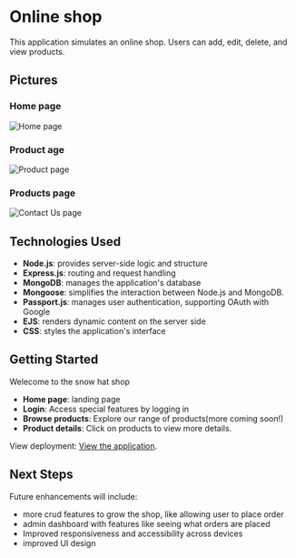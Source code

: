 # Online shop

This application simulates an online shop. Users can add, edit, delete, and view products.

## Pictures

### Home page
![Home page](https://res.cloudinary.com/dgtqptpu1/image/upload/v1709276602/homepage_ifpxy2.png)

### Product age
![Product page](https://res.cloudinary.com/dgtqptpu1/image/upload/v1709276622/product_page_praq8j.png)

### Products page
![Contact Us page](https://res.cloudinary.com/dgtqptpu1/image/upload/v1709276614/products_page_qdpc4n.png)


## Technologies Used

- **Node.js**: provides server-side logic and structure
- **Express.js**: routing and request handling
- **MongoDB**: manages the application's database
- **Mongoose**: simplifies the interaction between Node.js and MongoDB.
- **Passport.js**: manages user authentication, supporting OAuth with Google
- **EJS**: renders dynamic content on the server side
- **CSS**: styles the application's interface

## Getting Started

Welecome to the snow hat shop

- **Home page**: landing page
- **Login**: Access special features by logging in
- **Browse products**: Explore our range of products(more coming soon!)
- **Product details**: Click on products to view more details.

View deployment: [View the application](https://troubled-onesies-bat.cyclic.app/).

## Next Steps

Future enhancements will include:

- more crud features to grow the shop, like allowing user to place order
- admin dashboard with features like seeing what orders are placed
- Improved responsiveness and accessibility across devices
- improved UI design